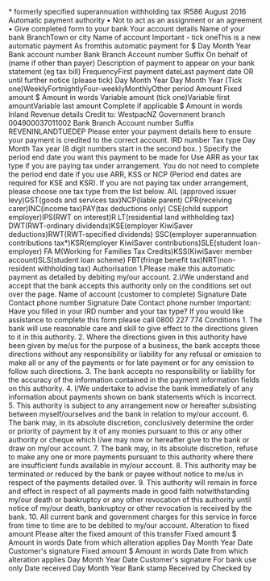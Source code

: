 \* formerly specified superannuation withholding tax IR586 August 2016 Automatic payment authority • Not to act as an assignment or an agreement • Give completed form to your bank Your account details Name of your bank BranchTown or city Name of account Important - tick oneThis is a new automatic payment As fromthis automatic payment for $ Day Month Year Bank account number Bank Branch Account number Suffix On behalf of (name if other than payer) Description of payment to appear on your bank statement (eg tax bill) FrequencyFirst payment dateLast payment date OR until further notice (please tick) Day Month Year Day Month Year (Tick one)WeeklyFortnightlyFour-weeklyMonthlyOther period Amount Fixed amount $ Amount in words Variable amount (tick one)Variable first amountVariable last amount Complete if applicable $ Amount in words Inland Revenue details Credit to: WestpacNZ Government branch 004900037011002 Bank Branch Account number Suffix REVENINLANDTUEDEP Please enter your payment details here to ensure your payment is credited to the correct account. IRD number Tax type Day Month Tax year (8 digit numbers start in the second box. ) Specify the period end date you want this payment to be made for Use ARR as your tax type if you are paying tax under arrangement. You do not need to complete the period end date if you use ARR, KSS or NCP (Period end dates are required for KSE and KSR). If you are not paying tax under arrangement, please choose one tax type from the list below. AIL (approved issuer levy)GST(goods and services tax)NCP(liable parent) CPR(receiving carer)INC(income tax)PAY(tax deductions only) CSE(child support employer)IPS(RWT on interest)R LT(residential land withholding tax) DWT(RWT-ordinary dividends)KSE(employer KiwiSaver deductions)RWT(RWT-specified dividends) SSC(employer superannuation contributions tax\*)KSR(employer KiwiSaver contributions)SLE(student loan-employer) FA M(Working for Families Tax Credits)KSS(KiwiSaver member account)SLS(student loan scheme) FBT(fringe benefit tax)NRT(non-resident withholding tax) Authorisation 1.Please make this automatic payment as detailed by debiting my/our account. 2.I/We understand and accept that the bank accepts this authority only on the conditions set out over the page. Name of account (customer to complete) Signature Date Contact phone number Signature Date Contact phone number Important: Have you filled in your IRD number and your tax type? If you would like assistance to complete this form please call 0800 227 774 Conditions 1. The bank will use reasonable care and skill to give effect to the directions given to it in this authority. 2. Where the directions given in this authority have been given by me/us for the purpose of a business, the bank accepts those directions without any responsibility or liability for any refusal or omission to make all or any of the payments or for late payment or for any omission to follow such directions. 3. The bank accepts no responsibility or liability for the accuracy of the information contained in the payment information fields on this authority. 4. I/We undertake to advise the bank immediately of any information about payments shown on bank statements which is incorrect. 5. This authority is subject to any arrangement now or hereafter subsisting between myself/ourselves and the bank in relation to my/our account. 6. The bank may, in its absolute discretion, conclusively determine the order or priority of payment by it of any monies pursuant to this or any other authority or cheque which I/we may now or hereafter give to the bank or draw on my/our account. 7. The bank may, in its absolute discretion, refuse to make any one or more payments pursuant to this authority where there are insufficient funds available in my/our account. 8. This authority may be terminated or reduced by the bank or payee without notice to me/us in respect of the payments detailed over. 9. This authority will remain in force and effect in respect of all payments made in good faith notwithstanding my/our death or bankruptcy or any other revocation of this authority until notice of my/our death, bankruptcy or other revocation is received by the bank. 10. All current bank and government charges for this service in force from time to time are to be debited to my/our account. Alteration to fixed amount Please alter the fixed amount of this transfer Fixed amount $ Amount in words Date from which alteration applies Day Month Year Date Customer's signature Fixed amount $ Amount in words Date from which alteration applies Day Month Year Date Customer's signature For bank use only Date received Day Month Year Bank stamp Received by Checked by